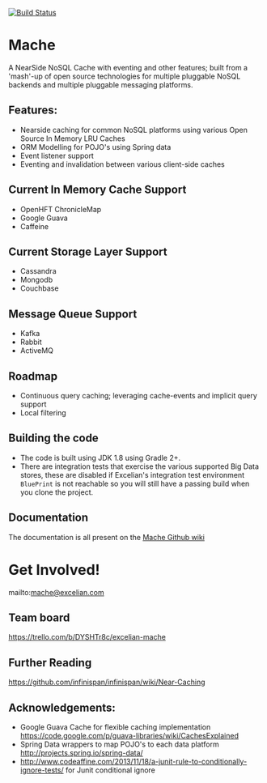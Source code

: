 [![Build Status](https://travis-ci.org/Excelian/Mache.svg?branch=master)](https://travis-ci.org/Excelian/Mache.svg?branch=master)

# Mache
A NearSide NoSQL Cache with eventing and other features; built from a 'mash'-up 
of open source technologies for multiple pluggable NoSQL backends and multiple 
pluggable messaging platforms.

## Features:
- Nearside caching for common NoSQL platforms using various Open Source In Memory LRU Caches
- ORM Modelling for POJO's using Spring data
- Event listener support 
- Eventing and invalidation between various client-side caches 

## Current In Memory Cache Support
- OpenHFT ChronicleMap
- Google Guava
- Caffeine

## Current Storage Layer Support
- Cassandra 
- Mongodb 
- Couchbase

## Message Queue Support
- Kafka
- Rabbit
- ActiveMQ

## Roadmap
- Continuous query caching; leveraging cache-events and implicit query support
- Local filtering


## Building the code
* The code is built using JDK 1.8 using Gradle 2+.
* There are integration tests that exercise the various supported Big Data 
  stores, these are disabled if Excelian's integration test environment `BluePrint`
  is not reachable so you will still have a passing build when you clone the 
  project.

## Documentation
The documentation is all present on the [Mache Github wiki](https://github.com/Excelian/Mache/wiki/)

# Get Involved!
mailto:mache@excelian.com

## Team board
https://trello.com/b/DYSHTr8c/excelian-mache

## Further Reading
https://github.com/infinispan/infinispan/wiki/Near-Caching
 
## Acknowledgements:
* Google Guava Cache for flexible caching implementation 
   https://code.google.com/p/guava-libraries/wiki/CachesExplained
* Spring Data wrappers to map POJO's to each data platform 
   http://projects.spring.io/spring-data/
* http://www.codeaffine.com/2013/11/18/a-junit-rule-to-conditionally-ignore-tests/
 for Junit conditional ignore
